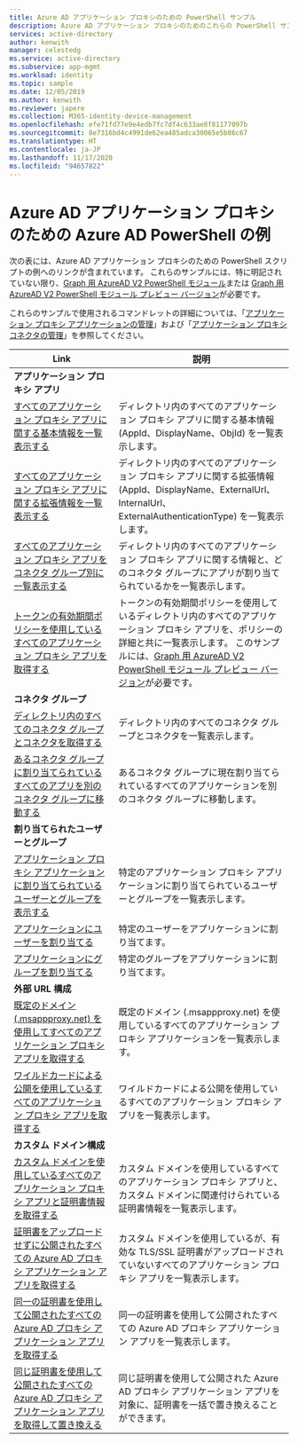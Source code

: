 ```yaml
---
title: Azure AD アプリケーション プロキシのための PowerShell サンプル
description: Azure AD アプリケーション プロキシのためのこれらの PowerShell サンプルを使用して、ディレクトリ内のアプリケーション プロキシ アプリとコネクタに関する情報を取得し、ユーザーとグループをアプリに割り当て、証明書情報を取得します。
services: active-directory
author: kenwith
manager: celestedg
ms.service: active-directory
ms.subservice: app-mgmt
ms.workload: identity
ms.topic: sample
ms.date: 12/05/2019
ms.author: kenwith
ms.reviewer: japere
ms.collection: M365-identity-device-management
ms.openlocfilehash: efe71fd77e9e4edb7fc7df4c633ae8f81177097b
ms.sourcegitcommit: 8e7316bd4c4991de62ea485adca30065e5b86c67
ms.translationtype: HT
ms.contentlocale: ja-JP
ms.lasthandoff: 11/17/2020
ms.locfileid: "94657822"
---
```

# <a name="azure-ad-powershell-examples-for-azure-ad-application-proxy"></a>Azure AD アプリケーション プロキシのための Azure AD PowerShell の例

次の表には、Azure AD アプリケーション プロキシのための PowerShell スクリプトの例へのリンクが含まれています。 これらのサンプルには、特に明記されていない限り、[Graph 用 AzureAD V2 PowerShell モジュール](/powershell/azure/active-directory/install-adv2?view=azureadps-2.0)または [Graph 用 AzureAD V2 PowerShell モジュール プレビュー バージョン](/powershell/azure/active-directory/install-adv2?view=azureadps-2.0-preview)が必要です。


これらのサンプルで使用されるコマンドレットの詳細については、「[アプリケーション プロキシ アプリケーションの管理](/powershell/module/azuread/?view=azureadps-2.0#application_proxy_application_management)」および「[アプリケーション プロキシ コネクタの管理](/powershell/module/azuread/?view=azureadps-2.0#application_proxy_connector_management)」を参照してください。

| Link | 説明 |
|---|---|
|**アプリケーション プロキシ アプリ**||
| [すべてのアプリケーション プロキシ アプリに関する基本情報を一覧表示する](scripts/powershell-get-all-app-proxy-apps-basic.md) | ディレクトリ内のすべてのアプリケーション プロキシ アプリに関する基本情報 (AppId、DisplayName、ObjId) を一覧表示します。 |
| [すべてのアプリケーション プロキシ アプリに関する拡張情報を一覧表示する](scripts/powershell-get-all-app-proxy-apps-extended.md) | ディレクトリ内のすべてのアプリケーション プロキシ アプリに関する拡張情報 (AppId、DisplayName、ExternalUrl、InternalUrl、ExternalAuthenticationType) を一覧表示します。  |
| [すべてのアプリケーション プロキシ アプリをコネクタ グループ別に一覧表示する](scripts/powershell-get-all-app-proxy-apps-by-connector-group.md) | ディレクトリ内のすべてのアプリケーション プロキシ アプリに関する情報と、どのコネクタ グループにアプリが割り当てられているかを一覧表示します。 |
| [トークンの有効期間ポリシーを使用しているすべてのアプリケーション プロキシ アプリを取得する](scripts/powershell-get-all-app-proxy-apps-with-policy.md) | トークンの有効期間ポリシーを使用しているディレクトリ内のすべてのアプリケーション プロキシ アプリを、ポリシーの詳細と共に一覧表示します。 このサンプルには、[Graph 用 AzureAD V2 PowerShell モジュール プレビュー バージョン](/powershell/azure/active-directory/install-adv2?view=azureadps-2.0-preview)が必要です。 |
|**コネクタ グループ**||
| [ディレクトリ内のすべてのコネクタ グループとコネクタを取得する](scripts/powershell-get-all-connectors.md) | ディレクトリ内のすべてのコネクタ グループとコネクタを一覧表示します。 |
| [あるコネクタ グループに割り当てられているすべてのアプリを別のコネクタ グループに移動する](scripts/powershell-move-all-apps-to-connector-group.md) | あるコネクタ グループに現在割り当てられているすべてのアプリケーションを別のコネクタ グループに移動します。 |
|**割り当てられたユーザーとグループ**||
| [アプリケーション プロキシ アプリケーションに割り当てられているユーザーとグループを表示する](scripts/powershell-display-users-group-of-app.md) | 特定のアプリケーション プロキシ アプリケーションに割り当てられているユーザーとグループを一覧表示します。 |
| [アプリケーションにユーザーを割り当てる](scripts/powershell-assign-user-to-app.md) | 特定のユーザーをアプリケーションに割り当てます。 |
| [アプリケーションにグループを割り当てる](scripts/powershell-assign-group-to-app.md) | 特定のグループをアプリケーションに割り当てます。 |
|**外部 URL 構成**||
| [既定のドメイン (.msappproxy.net) を使用してすべてのアプリケーション プロキシ アプリを取得する](scripts/powershell-get-all-default-domain-apps.md)  | 既定のドメイン (.msappproxy.net) を使用しているすべてのアプリケーション プロキシ アプリケーションを一覧表示します。 |
| [ワイルドカードによる公開を使用しているすべてのアプリケーション プロキシ アプリを取得する](scripts/powershell-get-all-wildcard-apps.md) | ワイルドカードによる公開を使用しているすべてのアプリケーション プロキシ アプリを一覧表示します。 |
|**カスタム ドメイン構成**||
| [カスタム ドメインを使用しているすべてのアプリケーション プロキシ アプリと証明書情報を取得する](scripts/powershell-get-all-custom-domains-and-certs.md) | カスタム ドメインを使用しているすべてのアプリケーション プロキシ アプリと、カスタム ドメインに関連付けられている証明書情報を一覧表示します。 |
| [証明書をアップロードせずに公開されたすべての Azure AD プロキシ アプリケーション アプリを取得する](scripts/powershell-get-all-custom-domain-no-cert.md) | カスタム ドメインを使用しているが、有効な TLS/SSL 証明書がアップロードされていないすべてのアプリケーション プロキシ アプリを一覧表示します。 |
| [同一の証明書を使用して公開されたすべての Azure AD プロキシ アプリケーション アプリを取得する](scripts/powershell-get-custom-domain-identical-cert.md) | 同一の証明書を使用して公開されたすべての Azure AD プロキシ アプリケーション アプリを一覧表示します。 |
| [同じ証明書を使用して公開されたすべての Azure AD プロキシ アプリケーション アプリを取得して置き換える](scripts/powershell-get-custom-domain-replace-cert.md) | 同じ証明書を使用して公開された Azure AD プロキシ アプリケーション アプリを対象に、証明書を一括で置き換えることができます。 |